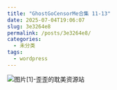 ```yaml
---
title: "GhostGoCensorMe合集 11-13"
date: 2025-07-04T19:06:07
slug: 3e3264e8
permalink: /posts/3e3264e8/
categories:
  - 未分类
tags:
  - wordpress
---
```


![图片[1]-歪歪的耽美资源站](/images/wp/3e3264e8-9019c236.jpg)

